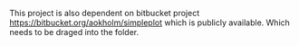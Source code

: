 This project is also dependent on bitbucket project https://bitbucket.org/aokholm/simpleplot which is publicly available. Which needs to be draged into the folder.
